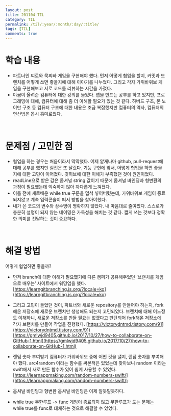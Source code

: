 ```yaml
---
layout: post
title: 201104-TIL
category: TIL
permalink: /til/:year/:month/:day/:title/
tags: [TIL]
comments: true
---
```


# 학습 내용
 - 파트너인 찌로와 묵찌빠 게임을 구현해야 했다. 먼저 어떻게 협업을 할지, 커밋과 브랜치를 어떻게 쓰면 좋을지에 대해 이야기를 나누었다. 그리고 각자 가위바위보 게임을 구현해보고 서로 코드를 리뷰하는 시간을 가졌다.
 - 야곰이 올려준 컴퓨터에 대한 강의를 들었다. 앱을 만드는 공부를 하고 있지만, 프로그래밍에 대해, 컴퓨터에 대해 좀 더 이해할 필요가 있는 것 같다. 하버드 구조, 폰 노이만 구조 등 컴퓨터 구조에 대한 내용은 조금 복잡했지만 컴퓨터의 역사, 컴퓨터의 연산법은 몹시 흥미로웠다.
 
 <br>

# 문제점 / 고민한 점
- 협업을 하는 경우는 처음이라서 막막했다. 어제 얕게나마 github, pull-request에 대해 공부를 했지만 실전은 또 달랐다. 기능 구현에 앞서, 어떻게 협업을 하면 좋을지에 대한 고민이 이어졌다. 깃허브에 대한 이해가 부족했던 것이 원인이었다.
- readLine으로 받은 값은 옵셔널 string 값이기 때문에 옵셔널 바인딩과 형변환의 과정이 필요했는데 익숙하지 않아 까다롭게 느껴졌다.
- 이틀 전에 새로배운 while true 구문을 덥석 넣어버렸는데, 가위바위보 게임이 종료되지않고 계속 입력콘솔이 떠서 방법을 찾아야했다.
- 내가 쓴 코드의 변수와 상수명이 명확하지 않았다. 내 마음대로 줄여썼다. 스스로가 충분히 설명이 되지 않는 네이밍은 가독성을 해치는 것 같다. 짧게 쓰는 것보다 정확한 의미를 전달하는 것이 중요하다.

<br>

# 해결 방법
어떻게 협업하면 좋을까?
-  먼저 branch에 대한 이해가 필요했기에 다른 캠퍼가 공유해주었던 ‘브랜치를 게임으로 배우는’ 사이트에서 워밍업을 했다.   
[https://learngitbranching.js.org/?locale=ko](https://learngitbranching.js.org/?locale=ko)   
- 그리고 고민이 들었던 것이, 파트너와 새로운 repository를 만들어야 하는지, fork해온 저장소에 새로운 브랜치만 생성해도 되는지 고민되었다. 브랜치에 대해 어느정도 이해하니, 새로운 저장소를 만들 필요는 없겠다고 판단되어 fork해온 저장소에 각자 브랜치를 만들어 작업을 진행했다.
[https://victorydntmd.tistory.com/91](https://victorydntmd.tistory.com/91)
[https://gmlwjd9405.github.io/2017/10/27/how-to-collaborate-on-GitHub-1.html](https://gmlwjd9405.github.io/2017/10/27/how-to-collaborate-on-GitHub-1.html)

- 랜덤 숫자 부여받기
 컴퓨터가 가위바위보 중에 어떤 것을 낼지, 랜덤 숫자를 부여해야 했다.  arc4random 이라는 함수를 써본적은 있었는데 찾아보니 random 이라는 swift에서 새로 만든 함수가 있어 쉽게 사용할 수 있었다.
[https://learnappmaking.com/random-numbers-swift/](https://learnappmaking.com/random-numbers-swift/)

- 옵셔널 바인딩과 형변환
 옵셔널 바인딩은 이제 알듯말듯하다.


- while true 무한루프 -> func
 게임이 종료되지 않고 무한루프가 도는 문제는 while true를 func로 대체하는 것으로 해결할 수 있었다.
